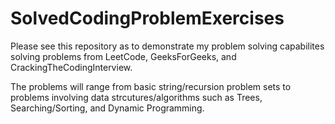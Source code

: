 # SolvedCodingProblemExercises

Please see this repository as to demonstrate my problem solving capabilites solving problems from LeetCode, GeeksForGeeks, and CrackingTheCodingInterview. 

The problems will range from basic string/recursion problem sets to problems involving data strcutures/algorithms such as Trees, Searching/Sorting, and Dynamic Programming.
